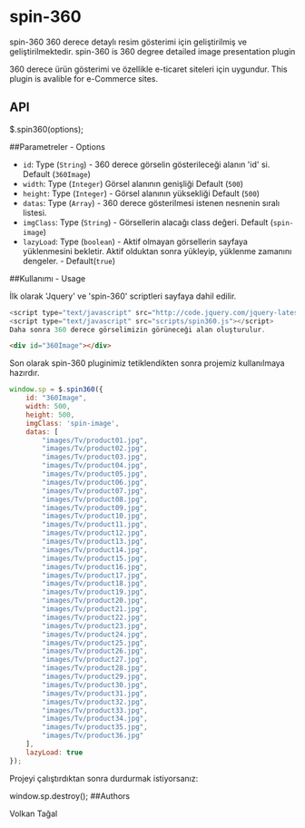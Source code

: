 # spin-360

spin-360 360 derece detaylı resim gösterimi için geliştirilmiş ve geliştirilmektedir. spin-360 is 360 degree detailed image presentation plugin

360 derece ürün gösterimi ve özellikle e-ticaret siteleri için uygundur. This plugin is avalible for e-Commerce sites.

## API

$.spin360(options);

##Parametreler - Options

* `id`: Type (`String`) - 360 derece görselin gösterileceği alanın 'id' si. Default (`360Image`)
* `width`: Type (`Integer`) Görsel alanının genişliği Default (`500`)
* `height`: Type (`Integer`) - Görsel alanının yüksekliği Default (`500`)
* `datas`: Type (`Array`) - 360 derece gösterilmesi istenen nesnenin sıralı listesi.
* `imgClass`: Type (`String`) - Görsellerin alacağı class değeri. Default (`spin-image`)
* `lazyLoad`: Type (`boolean`) - Aktif olmayan görsellerin sayfaya yüklenmesini bekletir. Aktif olduktan sonra yükleyip, yüklenme zamanını dengeler. - Default(`true`)

##Kullanımı - Usage

İlk olarak 'Jquery' ve 'spin-360' scriptleri sayfaya dahil edilir.

```javascript
<script type="text/javascript" src="http://code.jquery.com/jquery-latest.min.js"></script>
<script type="text/javascript" src="scripts/spin360.js"></script>
Daha sonra 360 derece görselimizin görüneceği alan oluşturulur.
```

```html
<div id="360Image"></div>
```

Son olarak spin-360 pluginimiz tetiklendikten sonra projemiz kullanılmaya hazırdır.

```javascript
window.sp = $.spin360({
    id: "360Image",
    width: 500,
    height: 500,
    imgClass: 'spin-image',
    datas: [
        "images/Tv/product01.jpg",
        "images/Tv/product02.jpg",
        "images/Tv/product03.jpg",
        "images/Tv/product04.jpg",
        "images/Tv/product05.jpg",
        "images/Tv/product06.jpg",
        "images/Tv/product07.jpg",
        "images/Tv/product08.jpg",
        "images/Tv/product09.jpg",
        "images/Tv/product10.jpg",
        "images/Tv/product11.jpg",
        "images/Tv/product12.jpg",
        "images/Tv/product13.jpg",
        "images/Tv/product14.jpg",
        "images/Tv/product15.jpg",
        "images/Tv/product16.jpg",
        "images/Tv/product17.jpg",
        "images/Tv/product18.jpg",
        "images/Tv/product19.jpg",
        "images/Tv/product20.jpg",
        "images/Tv/product21.jpg",
        "images/Tv/product22.jpg",
        "images/Tv/product23.jpg",
        "images/Tv/product24.jpg",
        "images/Tv/product25.jpg",
        "images/Tv/product26.jpg",
        "images/Tv/product27.jpg",
        "images/Tv/product28.jpg",
        "images/Tv/product29.jpg",
        "images/Tv/product30.jpg",
        "images/Tv/product31.jpg",
        "images/Tv/product32.jpg",
        "images/Tv/product33.jpg",
        "images/Tv/product34.jpg",
        "images/Tv/product35.jpg",
        "images/Tv/product36.jpg"
    ],
    lazyLoad: true
});
```

Projeyi çalıştırdıktan sonra durdurmak istiyorsanız:

window.sp.destroy();
##Authors

Volkan Tağal
